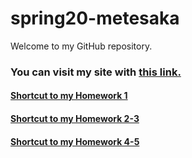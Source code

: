 # spring20-metesaka


Welcome to my GitHub repository. 

### You can visit my site with [this link.](https://bu-ie-360.github.io/spring20-metesaka/)


#### [Shortcut to my Homework 1](https://bu-ie-360.github.io/spring20-metesaka/files/HW1/HW1.html)

#### [Shortcut to my Homework 2-3](https://bu-ie-360.github.io/spring20-metesaka/files/HW2-3/HW2_3.html)

#### [Shortcut to my Homework 4-5](https://bu-ie-360.github.io/spring20-metesaka/files/HW4-5/IE-360-HW45.html)